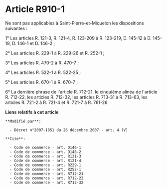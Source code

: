 # Article R910-1

Ne sont pas applicables à Saint-Pierre-et-Miquelon les dispositions suivantes : 

1° Les articles R. 121-3, R. 121-4, R. 123-209 à R. 123-219, D. 145-12 à D. 145-19, D. 146-1 et D. 146-2 ; 

2° Les articles R. 229-1 à R. 229-26 et R. 252-1 ; 

3° Les articles R. 470-2 à R. 470-7 ; 

4° Les articles R. 522-1 à R. 522-25 ; 

5° Les articles R. 670-1 à R. 670-7 ; 

6° La dernière phrase de l'article R. 712-21, le cinquième alinéa de l'article R. 712-22, les articles R. 712-32, les
articles R. 713-31 à R. 713-63, les articles R. 721-2 à R. 721-4 et R. 721-7 à R. 761-26.

**Liens relatifs à cet article**

	**Modifié par**:

	  - Décret n°2007-1851 du 26 décembre 2007 - art. 4 (V)

	**Cite**:

	  - Code de commerce - art. D146-1
	  - Code de commerce - art. D146-2
	  - Code de commerce - art. R121-3
	  - Code de commerce - art. R121-4
	  - Code de commerce - art. R229-1
	  - Code de commerce - art. R252-1
	  - Code de commerce - art. R712-21
	  - Code de commerce - art. R712-22
	  - Code de commerce - art. R712-32
